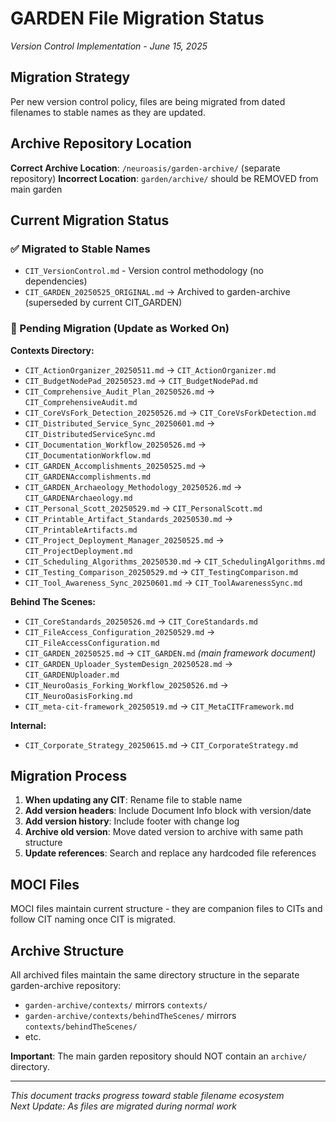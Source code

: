 # GARDEN File Migration Status
*Version Control Implementation - June 15, 2025*

## Migration Strategy
Per new version control policy, files are being migrated from dated filenames to stable names as they are updated.

## Archive Repository Location
**Correct Archive Location**: `/neuroasis/garden-archive/` (separate repository)
**Incorrect Location**: `garden/archive/` should be REMOVED from main garden

## Current Migration Status

### ✅ Migrated to Stable Names
- `CIT_VersionControl.md` - Version control methodology (no dependencies)
- `CIT_GARDEN_20250525_ORIGINAL.md` → Archived to garden-archive (superseded by current CIT_GARDEN)

### 🔄 Pending Migration (Update as Worked On)
**Contexts Directory:**
- `CIT_ActionOrganizer_20250511.md` → `CIT_ActionOrganizer.md`
- `CIT_BudgetNodePad_20250523.md` → `CIT_BudgetNodePad.md`
- `CIT_Comprehensive_Audit_Plan_20250526.md` → `CIT_ComprehensiveAudit.md`
- `CIT_CoreVsFork_Detection_20250526.md` → `CIT_CoreVsForkDetection.md`
- `CIT_Distributed_Service_Sync_20250601.md` → `CIT_DistributedServiceSync.md`
- `CIT_Documentation_Workflow_20250526.md` → `CIT_DocumentationWorkflow.md`
- `CIT_GARDEN_Accomplishments_20250525.md` → `CIT_GARDENAccomplishments.md`
- `CIT_GARDEN_Archaeology_Methodology_20250526.md` → `CIT_GARDENArchaeology.md`
- `CIT_Personal_Scott_20250529.md` → `CIT_PersonalScott.md`
- `CIT_Printable_Artifact_Standards_20250530.md` → `CIT_PrintableArtifacts.md`
- `CIT_Project_Deployment_Manager_20250525.md` → `CIT_ProjectDeployment.md`
- `CIT_Scheduling_Algorithms_20250530.md` → `CIT_SchedulingAlgorithms.md`
- `CIT_Testing_Comparison_20250529.md` → `CIT_TestingComparison.md`
- `CIT_Tool_Awareness_Sync_20250601.md` → `CIT_ToolAwarenessSync.md`

**Behind The Scenes:**
- `CIT_CoreStandards_20250526.md` → `CIT_CoreStandards.md`
- `CIT_FileAccess_Configuration_20250529.md` → `CIT_FileAccessConfiguration.md`
- `CIT_GARDEN_20250525.md` → `CIT_GARDEN.md` *(main framework document)*
- `CIT_GARDEN_Uploader_SystemDesign_20250528.md` → `CIT_GARDENUploader.md`
- `CIT_NeuroOasis_Forking_Workflow_20250526.md` → `CIT_NeuroOasisForking.md`
- `CIT_meta-cit-framework_20250519.md` → `CIT_MetaCITFramework.md`

**Internal:**
- `CIT_Corporate_Strategy_20250615.md` → `CIT_CorporateStrategy.md`

## Migration Process
1. **When updating any CIT**: Rename file to stable name
2. **Add version headers**: Include Document Info block with version/date  
3. **Add version history**: Include footer with change log
4. **Archive old version**: Move dated version to archive with same path structure
5. **Update references**: Search and replace any hardcoded file references

## MOCI Files  
MOCI files maintain current structure - they are companion files to CITs and follow CIT naming once CIT is migrated.

## Archive Structure
All archived files maintain the same directory structure in the separate garden-archive repository:
- `garden-archive/contexts/` mirrors `contexts/`
- `garden-archive/contexts/behindTheScenes/` mirrors `contexts/behindTheScenes/`
- etc.

**Important**: The main garden repository should NOT contain an `archive/` directory.

---
*This document tracks progress toward stable filename ecosystem*  
*Next Update: As files are migrated during normal work*
